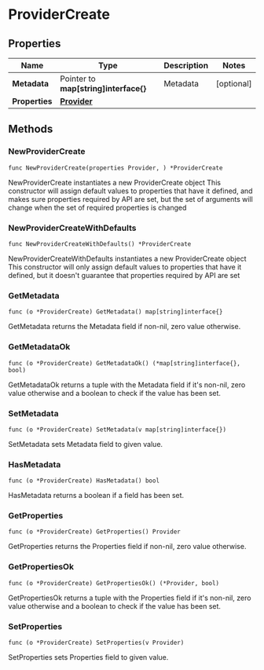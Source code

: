 # ProviderCreate

## Properties

|Name | Type | Description | Notes|
|------------ | ------------- | ------------- | -------------|
|**Metadata** | Pointer to **map[string]interface{}** | Metadata | [optional] |
|**Properties** | [**Provider**](Provider.md) |  | |

## Methods

### NewProviderCreate

`func NewProviderCreate(properties Provider, ) *ProviderCreate`

NewProviderCreate instantiates a new ProviderCreate object
This constructor will assign default values to properties that have it defined,
and makes sure properties required by API are set, but the set of arguments
will change when the set of required properties is changed

### NewProviderCreateWithDefaults

`func NewProviderCreateWithDefaults() *ProviderCreate`

NewProviderCreateWithDefaults instantiates a new ProviderCreate object
This constructor will only assign default values to properties that have it defined,
but it doesn't guarantee that properties required by API are set

### GetMetadata

`func (o *ProviderCreate) GetMetadata() map[string]interface{}`

GetMetadata returns the Metadata field if non-nil, zero value otherwise.

### GetMetadataOk

`func (o *ProviderCreate) GetMetadataOk() (*map[string]interface{}, bool)`

GetMetadataOk returns a tuple with the Metadata field if it's non-nil, zero value otherwise
and a boolean to check if the value has been set.

### SetMetadata

`func (o *ProviderCreate) SetMetadata(v map[string]interface{})`

SetMetadata sets Metadata field to given value.

### HasMetadata

`func (o *ProviderCreate) HasMetadata() bool`

HasMetadata returns a boolean if a field has been set.

### GetProperties

`func (o *ProviderCreate) GetProperties() Provider`

GetProperties returns the Properties field if non-nil, zero value otherwise.

### GetPropertiesOk

`func (o *ProviderCreate) GetPropertiesOk() (*Provider, bool)`

GetPropertiesOk returns a tuple with the Properties field if it's non-nil, zero value otherwise
and a boolean to check if the value has been set.

### SetProperties

`func (o *ProviderCreate) SetProperties(v Provider)`

SetProperties sets Properties field to given value.



